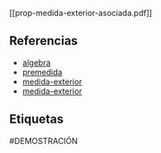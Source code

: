 [[prop-medida-exterior-asociada.pdf]]

## Referencias
- [algebra](./algebra.md)
- [premedida](./premedida.md)
- [medida-exterior](./medida-exterior.md)
- [medida-exterior](./medida-exterior.md)

## Etiquetas
#DEMOSTRACIÓN 
